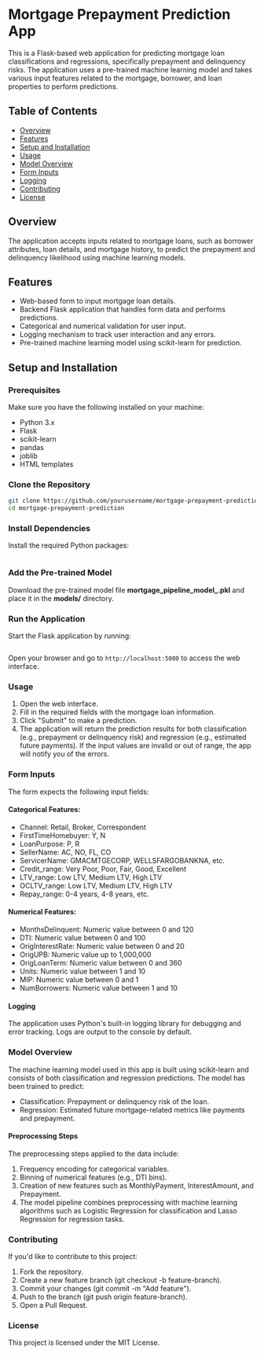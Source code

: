 # Mortgage Prepayment Prediction App

This is a Flask-based web application for predicting mortgage loan classifications and regressions, specifically prepayment and delinquency risks. The application uses a pre-trained machine learning model and takes various input features related to the mortgage, borrower, and loan properties to perform predictions.

## Table of Contents
- [Overview](#overview)
- [Features](#features)
- [Setup and Installation](#setup-and-installation)
- [Usage](#usage)
- [Model Overview](#model-overview)
- [Form Inputs](#form-inputs)
- [Logging](#logging)
- [Contributing](#contributing)
- [License](#license)

## Overview
The application accepts inputs related to mortgage loans, such as borrower attributes, loan details, and mortgage history, to predict the prepayment and delinquency likelihood using machine learning models.

## Features
- Web-based form to input mortgage loan details.
- Backend Flask application that handles form data and performs predictions.
- Categorical and numerical validation for user input.
- Logging mechanism to track user interaction and any errors.
- Pre-trained machine learning model using scikit-learn for prediction.

## Setup and Installation

### Prerequisites
Make sure you have the following installed on your machine:
- Python 3.x
- Flask
- scikit-learn
- pandas
- joblib
- HTML templates

### Clone the Repository
```bash
git clone https://github.com/yourusername/mortgage-prepayment-prediction.git
cd mortgage-prepayment-prediction
```

### Install Dependencies
Install the required Python packages:
```pip install -r requirements.txt
```

### Add the Pre-trained Model
Download the pre-trained model file **mortgage_pipeline_model_.pkl** and place it in the **models/** directory.

### Run the Application
Start the Flask application by running:
```python app.py
```
Open your browser and go to ```http://localhost:5000``` to access the web interface.

### Usage
1. Open the web interface.
2. Fill in the required fields with the mortgage loan information.
3. Click "Submit" to make a prediction.
3. The application will return the prediction results for both classification (e.g., prepayment or delinquency risk) and regression (e.g., estimated future payments).
If the input values are invalid or out of range, the app will notify you of the errors.
### Form Inputs
The form expects the following input fields:

#### Categorical Features:
- Channel: Retail, Broker, Correspondent
- FirstTimeHomebuyer: Y, N
- LoanPurpose: P, R
- SellerName: AC, NO, FL, CO
- ServicerName: GMACMTGECORP, WELLSFARGOBANKNA, etc.
- Credit_range: Very Poor, Poor, Fair, Good, Excellent
- LTV_range: Low LTV, Medium LTV, High LTV
- OCLTV_range: Low LTV, Medium LTV, High LTV
- Repay_range: 0-4 years, 4-8 years, etc.
#### Numerical Features:
- MonthsDelinquent: Numeric value between 0 and 120
- DTI: Numeric value between 0 and 100
- OrigInterestRate: Numeric value between 0 and 20
- OrigUPB: Numeric value up to 1,000,000
- OrigLoanTerm: Numeric value between 0 and 360
- Units: Numeric value between 1 and 10
- MIP: Numeric value between 0 and 1
- NumBorrowers: Numeric value between 1 and 10
#### Logging
The application uses Python's built-in logging library for debugging and error tracking. Logs are output to the console by default.

### Model Overview
The machine learning model used in this app is built using scikit-learn and consists of both classification and regression predictions. The model has been trained to predict:

- Classification: Prepayment or delinquency risk of the loan.
- Regression: Estimated future mortgage-related metrics like payments and prepayment.
#### Preprocessing Steps
The preprocessing steps applied to the data include:

1. Frequency encoding for categorical variables.
2. Binning of numerical features (e.g., DTI bins).
3. Creation of new features such as MonthlyPayment, InterestAmount, and Prepayment.
4. The model pipeline combines preprocessing with machine learning algorithms such as Logistic Regression for classification and Lasso Regression for regression tasks.

### Contributing
If you'd like to contribute to this project:

1. Fork the repository.
2. Create a new feature branch (git checkout -b feature-branch).
3. Commit your changes (git commit -m "Add feature").
4. Push to the branch (git push origin feature-branch).
5. Open a Pull Request.

### License

This project is licensed under the MIT License.


